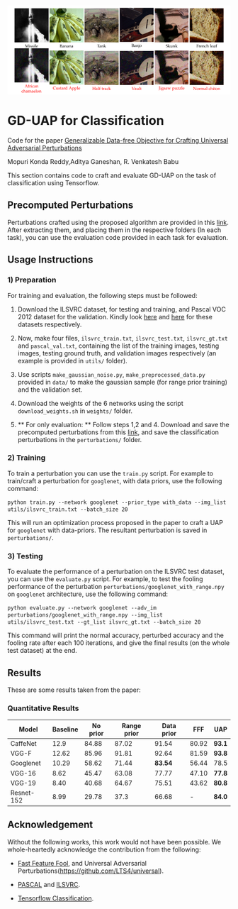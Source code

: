 
![Classification example](classification_example.png)

# GD-UAP for Classification

Code for the paper [Generalizable Data-free Objective for Crafting Universal Adversarial Perturbations]()

Mopuri Konda Reddy,Aditya Ganeshan, R. Venkatesh Babu 

This section contains code to craft and evaluate GD-UAP on the task of classification using Tensorflow.

## Precomputed Perturbations

Perturbations crafted using the proposed algorithm are provided in this [link](https://www.dropbox.com/s/ixjzg4itx10nhid/perturbations.tar.gz?dl=0). After extracting them, and placing them in the respective folders (In each task), you can use the evaluation code provided in each task for evaluation.

## Usage Instructions

### 1) Preparation

For training and evaluation, the following steps must be followed:

1) Download the ILSVRC dataset, for testing and training, and Pascal VOC 2012 dataset for the validation. Kindly look [here](http://www.image-net.org/challenges/LSVRC/) and [here](http://host.robots.ox.ac.uk/pascal/VOC/voc2012/) for these datasets respectively.

2) Now, make four files, `ilsvrc_train.txt`, `ilsvrc_test.txt`, `ilsvrc_gt.txt` and `pascal_val.txt`, containing the list of the training images, testing images, testing ground truth, and validation images respectively (an example is provided in `utils/` folder).

3) Use scripts `make_gaussian_noise.py`, `make_preprocessed_data.py` provided in `data/` to make the gaussian sample (for range prior training) and the validation set.

4) Download the weights of the 6 networks using the script `download_weights.sh` in `weights/` folder.

5) ** For only evaluation: ** Follow steps 1,2 and 4. Download and save the precomputed perturbations from this [link](https://www.dropbox.com/s/ixjzg4itx10nhid/perturbations.tar.gz?dl=0), and save the classification perturbations in the `perturbations/` folder.

### 2) Training

To train a perturbation you can use the `train.py` script. For example to train/craft a perturbation for `googlenet`, with data priors, use the following command:

```
python train.py --network googlenet --prior_type with_data --img_list utils/ilsvrc_train.txt --batch_size 20
```
This will run an optimization process proposed in the paper to craft a UAP for `googlenet` with data-priors. The resultant perturbation is saved in `perturbations/`.


### 3) Testing

To evaluate the performance of a perturbation on the ILSVRC test dataset, you can use the `evaluate.py` script. For example, to test the fooling performance of the perturbation `perturbations/googlenet_with_range.npy` on `googlenet` architecture, use the following command:

```
python evaluate.py --network googlenet --adv_im perturbations/googlenet_with_range.npy --img_list utils/ilsvrc_test.txt --gt_list ilsvrc_gt.txt --batch_size 20
```
This command will print the normal accuracy, perturbed accuracy and the fooling rate after each 100 iterations, and give the final results (on the whole test dataset) at the end.

## Results

These are some results taken from the paper:

### Quantitative Results

|Model     | Baseline | No prior | Range prior | Data prior | FFF | UAP|
|------------|-----|-----|-----|-----|-----|-----|
|CaffeNet     | 12.9 | 84.88    | 87.02       | 91.54   | 80.92   | **93.1**   |
|VGG-F        | 12.62 | 85.96    | 91.81       | 92.64   | 81.59  | **93.8**   |
|Googlenet    | 10.29 | 58.62    | 71.44       | **83.54**   | 56.44  | 78.5   |
|VGG-16       | 8.62 | 45.47    | 63.08       | 77.77   | 47.10  | **77.8**   |
|VGG-19       | 8.40 | 40.68    | 64.67       | 75.51   | 43.62  | **80.8**   |
|Resnet-152   | 8.99 | 29.78    | 37.3        | 66.68   |  - | **84.0**   | 

## Acknowledgement

Without the following works, this work would not have been possible. We whole-heartedly acknowledge the contribution from the following:

* [Fast Feature Fool](https://github.com/val-iisc/fast-feature-fool), and Universal Adversarial Perturbations(https://github.com/LTS4/universal). 

* [PASCAL](http://host.robots.ox.ac.uk/pascal/VOC/voc2012/) and [ILSVRC](http://www.image-net.org/challenges/LSVRC/).

* [Tensorflow Classification](https://github.com/utsavgarg/tensorflow-classification).
